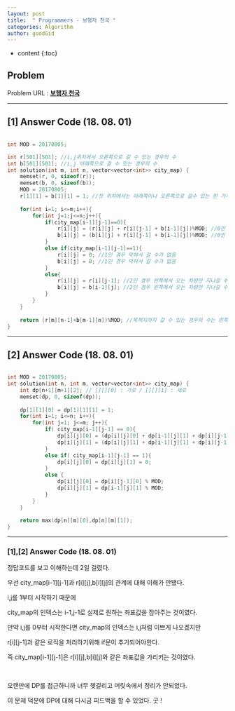 ```yaml
---
layout: post
title:  " Programmers - 보행자 천국 "
categories: Algorithm
author: goodGid
---
```

* content
{:toc}


## Problem 
Problem URL : **[보행자 천국](https://programmers.co.kr/learn/courses/30/lessons/1832)**

---

## [1] Answer Code (18. 08. 01)

``` cpp

int MOD = 20170805;

int r[501][501]; //i,j위치에서 오른쪽으로 갈 수 있는 경우의 수
int b[501][501]; //i,j 아래쪽으로 갈 수 있는 경우의 수
int solution(int m, int n, vector<vector<int>> city_map) {
    memset(r, 0, sizeof(r));
    memset(b, 0, sizeof(b));
    MOD = 20170805;
    r[1][1] = b[1][1] = 1; //첫 위치에서는 아래쪽이나 오른쪽으로 갈수 있는 한 가지의 경우에서 출발
    
    for(int i=1; i<=m;i++){
        for(int j=1;j<=n;j++){
            if(city_map[i-1][j-1]==0){
                r[i][j] = (r[i][j] + r[i][j-1] + b[i-1][j])%MOD; //0인 경우 왼쪽이나 위쪽에서 오는 경우를 더하면 됨
                b[i][j] = (b[i][j] + r[i][j-1] + b[i-1][j])%MOD; //0인 경우 왼쪽이나 위쪽에서 오는 경우를 더하면 됨
            }
            else if(city_map[i-1][j-1]==1){
                r[i][j] = 0; //1인 경우 막혀서 갈 수가 없음
                b[i][j] = 0; //1인 경우 막혀서 갈 수가 없음
            }
            else{
                r[i][j] = r[i][j-1]; //2인 경우 왼쪽에서 오는 차량만 지나갈 수 있음
                b[i][j] = b[i-1][j]; //2인 경우 왼쪽에서 오는 차량만 지나갈 수 있음
            }
        }
    }
    
    return (r[m][n-1]+b[m-1][n])%MOD; //목적지까지 갈 수 있는 경우의 수는 왼쪽에서 오는 경우와 위쪽에서 오는 경우를 더한 것임
}


```

---


## [2] Answer Code (18. 08. 01)

``` cpp

int MOD = 20170805;
int solution(int n, int m, vector<vector<int>> city_map) {
    int dp[n+1][m+1][2]; // [][][0] : 가로 / [][][1] : 세로
    memset(dp, 0, sizeof(dp));
    
    dp[1][1][0] = dp[1][1][1] = 1;
    for(int i=1; i<=n; i++){
        for(int j=1; j<=m; j++){
            if( city_map[i-1][j-1] == 0){
                dp[i][j][0] = (dp[i][j][0] + dp[i-1][j][1] + dp[i][j-1][0]) % MOD;
                dp[i][j][1] = (dp[i][j][1] + dp[i-1][j][1] + dp[i][j-1][0]) % MOD;
            }
            else if( city_map[i-1][j-1] == 1){
                dp[i][j][0] = dp[i][j][1] = 0;
            }
            else {
                dp[i][j][0] = dp[i][j-1][0] % MOD;
                dp[i][j][1] = dp[i-1][j][1] % MOD;
            }
        }
    }
    
    return max(dp[n][m][0],dp[n][m][1]);
}


```

---


### [1],[2] Answer Code (18. 08. 01)

정답코드를 보고 이해하는데 2일 걸렸다.

우선 city_map[i-1][j-1]과 r[i][j],b[i][j]의 관계에 대해 이해가 안됐다.

i,j를 1부터 시작하기 때문에 

city_map의 인덱스는 i-1,j-1로 실제로 원하는 좌표값을 잡아주는 것이였다.

만약 i,j를 0부터 시작한다면 city_map의 인덱스는 i,j처럼 이쁘게 나오겠지만

r[i][j-1]과 같은 로직을 처리하기위해 if문이 추가되어야한다.

즉 city_map[i-1][j-1]은 r[i][j],b[i][j]와 같은 좌표값을 가리키는 것이였다.

<br>

오랜만에 DP를 접근하니까 너무 헷갈리고 머릿속에서 정리가 안되었다.

이 문제 덕분에 DP에 대해 다시금 피드백을 할 수 있었다. 굿 ! 